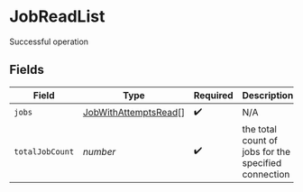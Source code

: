 # JobReadList

Successful operation


## Fields

| Field                                                               | Type                                                                | Required                                                            | Description                                                         |
| ------------------------------------------------------------------- | ------------------------------------------------------------------- | ------------------------------------------------------------------- | ------------------------------------------------------------------- |
| `jobs`                                                              | [JobWithAttemptsRead](../../models/shared/jobwithattemptsread.md)[] | :heavy_check_mark:                                                  | N/A                                                                 |
| `totalJobCount`                                                     | *number*                                                            | :heavy_check_mark:                                                  | the total count of jobs for the specified connection                |